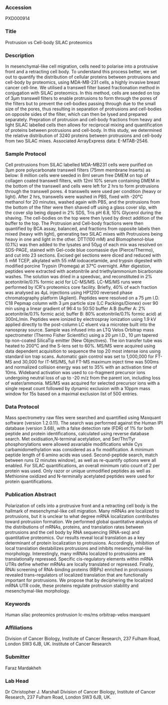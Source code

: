 ### Accession
PXD000914

### Title
Protrusion vs Cell-body SILAC proteomics

### Description
In mesenchymal-like cell migration, cells need to polarise into a protrusive front and a retracting cell body. To understand this process better, we set out to quantify the distribution of cellular proteins between protrusions and cell-body by proteomics, using MDA-MB-231 cells, a highly invasive breast cancer cell-line. We utilised a transwell filter based fractionation method in conjugation with SILAC proteomics. In this method, cells are seeded on top of 3μm transwell filters to enable protrusions to form through the pores of the filters but to prevent the cell-bodies passing through due to the small size of the pores, thus resulting in separation of protrusions and cell-bodies on opposite sides of the filter, which can then be lysed and prepared separately. Prepration of protrusion and cell-body fractions from heavy and light SILAC labelled cells then allows for reciprocal mixing and quantification of proteins between protrusions and cell-body. In this study, we determined the relative distribution of 3240 proteins between protrusions and cell-body from two SILAC mixes. Associated ArrayExpress data: E-MTAB-2546.

### Sample Protocol
Cell protrusions from SILAC labelled MDA-MB231 cells were purified on 3μm pore polycarbonate transwell filters (75mm membrane Inserts) as below: 8 million cells were seeded in 8ml serum free DMEM on top of collagen coated transwell filters, with 12ml 10% serum containing DMEM in the bottom of the transwell and cells were left for 2 hrs to form protrusions through the transwell pores. 4 transwells were used per condition (heavy or light). After 2 hrs, transwells were washed in PBS, fixed with -20°C methanol for 20 minutes, washed again with PBS, and the protrusions from the bottom of the filter were then shaved off using a glass cover slip, with the cover slip being dipped in 2% SDS, Tris pH 6.8, 10% Glycerol during the shaving. The cell-bodies on the top were then lysed by direct addition of the buffer to the top. The Protrusion and Cell-body fractions were then quantified by BCA assay, balanced, and fractions from opposite labels then mixed (heavy with light), generating two SILAC mixes with Protrusions being heavy in one and light in the other. DTT(100 mM) and Blomophenol-blue (0.1%) was then added to the lysates and 50μg of each mix was resolved on SDS-PAGE, stained with Gel-code blue coomassie dye (Pierce/Thermo), and cut into 23 sections. Excised gel sections were diced and reduced with 5 mM TCEP, alkylated with 55 mM iodoacetamide, and trypsin digested with modified porcine Trypsin (Promega) at 37°C overnight. After digestion, peptides were extracted with acetonitrile and triethylammonium bicarbonate washes. The solution was dried in a speedvac, and reconstituted in 2% acetonitrile/0.1% formic acid for LC-MS/MS. LC-MS/MS runs were performed by ICR's proteomics core facility. Briefly, 40% of each fraction was analysed as 4μL injections using HP1200 reversed phase chromatography platform (Agilent). Peptides were resolved on a 75 μm I.D. C18 Pepmap column with 3 μm particle size (LC Packings/Dionex) over 90 min using a linear gradient of 96:4 to 50:50 buffer A:B (buffer A: 2% acetonitrile/0.1% formic acid; buffer B: 80% acetonitrile/0.1% formic acid) at 300nL/min. Peptides were ionized by electrospray ionization using 1.9 kV applied directly to the post-column LC eluent via a microtee built into the nanospray source. Sample was infused into an LTQ Velos Orbitrap mass spectrometer (Thermo Fisher Scientific) using a 20 μm I.D., 10 μm tapered tip non-coated SilicaTip emitter (New Objectives). The ion transfer tube was heated to 200°C and the S-lens set to 60%. MS/MS were acquired using data dependent acquisition to sequence the top 20 most intense ions using standard ion trap scans. Automatic gain control was set to 1,000,000 for FT-MS and 30,000 for IT-MS/MS, full FT-MS maximum inject time was 500ms and normalized collision energy was set to 35% with an activation time of 10ms. Wideband activation was used to co-fragment precursor ions undergoing neutral loss of up to -20 m/z from the parent ion, including loss of water/ammonia. MS/MS was acquired for selected precursor ions with a single repeat count followed by dynamic exclusion with a 10ppm mass window for 15s based on a maximal exclusion list of 500 entries.

### Data Protocol
Mass spectrometry raw files were searched and quantified using Maxquant software (version 1.2.0.11). The search was performed against the Human IPI database (version 3.68), with a false detection rate (FDR) of 1% for both peptide and protein identifications, calculated using reverse database search.  Met oxidisation,N-terminal acetylation, and Ser/Thr/Tyr phosphorylations were allowed asvariable modifications while Cys carbamidomethylation was considered as a fix modification. A minimum peptide length of 6 amino acids was used. Second-peptide search, match between runs (2 minutes window), as well as re-quantify options were all enabled. For SILAC quantifications, an overall minimum ratio count of 2 per protein was used. Only razor or unique unmodified peptides as well as Methionine oxidized and N-terminally acetylated peptides were used for protein quantifications.

### Publication Abstract
Polarization of cells into a protrusive front and a retracting cell body is the hallmark of mesenchymal-like cell migration. Many mRNAs are localized to protrusions, but it is unclear to what degree mRNA localization contributes toward protrusion formation. We performed global quantitative analysis of the distributions of mRNAs, proteins, and translation rates between protrusions and the cell body by RNA sequencing (RNA-seq) and quantitative proteomics. Our results reveal local translation as a key determinant of protein localization to protrusions. Accordingly, inhibition of local translation destabilizes protrusions and inhibits mesenchymal-like morphology. Interestingly, many mRNAs localized to protrusions are translationally repressed. Specific cis-regulatory elements within mRNA UTRs define whether mRNAs are locally translated or repressed. Finally, RNAi screening of RNA-binding proteins (RBPs) enriched in protrusions revealed trans-regulators of localized translation that are functionally important for protrusions. We propose that by deciphering the localized mRNA UTR code, these proteins regulate protrusion stability and mesenchymal-like morphology.

### Keywords
Human silac proteomics protrusion lc-ms/ms orbitrap-velos maxquant

### Affiliations
Division of Cancer Biology, Institute of Cancer Research, 237 Fulham Road, London SW3 6JB, UK.
Institute of Cancer Research

### Submitter
Faraz Mardakheh

### Lab Head
Dr Christopher J. Marshall
Division of Cancer Biology, Institute of Cancer Research, 237 Fulham Road, London SW3 6JB, UK.


